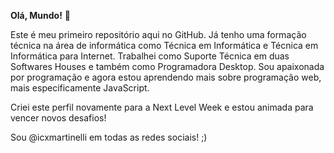 <strong>Olá, Mundo!</strong> 👋

<p>Este é meu primeiro repositório aqui no GitHub. Já tenho uma formação técnica na área de informática como Técnica em Informática e Técnica em Informática para Internet. Trabalhei como Suporte Técnica em duas Softwares Houses e também como Programadora Desktop. Sou apaixonada por programação e agora estou aprendendo mais sobre programação web, mais especificamente JavaScript.</p>

<p>Criei este perfil novamente para a Next Level Week e estou animada para vencer novos desafios!</p>
<p>Sou @icxmartinelli em todas as redes sociais! ;)</p>

